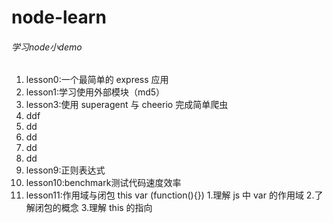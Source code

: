 # node-learn
###### 学习node小demo
1. lesson0:一个最简单的 express 应用
2. lesson1:学习使用外部模块（md5）
3. lesson3:使用 superagent 与 cheerio 完成简单爬虫
4. ddf
5. dd
6. dd
7. dd
8. dd
9. lesson9:正则表达式
10. lesson10:benchmark测试代码速度效率
11. lesson11:作用域与闭包  this  var  (function(){})
            1.理解 js 中 var 的作用域
            2.了解闭包的概念
            3.理解 this 的指向
